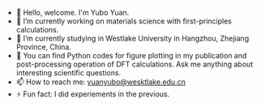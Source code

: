 - 👋 Hello, welcome. I'm Yubo Yuan.
- 🔭 I’m currently working on materials science with first-principles calculations.
- 🌱 I’m currently studying in Westlake University in Hangzhou, Zhejiang Province, China.
- 💬 You can find Python codes for figure plotting in my publication and post-processing operation of DFT calculations. Ask me anything about interesting scientific questions.
- 📫 How to reach me: yuanyubo@wesktlake.edu.cn
- ⚡ Fun fact: I did experiements in the previous.
